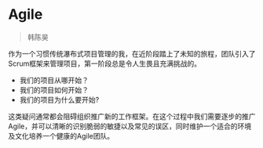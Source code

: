 
# Agile

> 韩陈昊

作为一个习惯传统瀑布式项目管理的我，在近阶段踏上了未知的旅程，团队引入了Scrum框架来管理项目，第一阶段总是令人生畏且充满挑战的。
* 我们的项目从哪开始？
* 我们的项目如何开始？
* 我们的项目为什么要开始?


这类疑问通常都会阻碍组织推广新的工作框架。在这个过程中我们需要逐步的推广Agile，并可以清晰的识别脆弱的敏捷以及常见的误区，同时维护一个适合的环境及文化培养一个健康的Agile团队。

